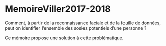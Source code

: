 # MemoireViller2017-2018

Comment, à partir de la reconnaissance faciale et de la fouille de données, peut on identifier l’ensemble des sosies potentiels d’une personne ?

Ce mémoire propose une solution à cette problématique.
